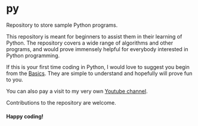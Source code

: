 # py
Repository to store sample Python programs.

This repository is meant for beginners to assist them in their learning of Python. The repository covers a wide range of algorithms and other programs, and would prove immensely helpful for everybody interested in Python programming.

If this is your first time coding in Python, I would love to suggest you begin from the [Basics](https://github.com/codebasics/py/tree/master/Basics). They are simple to understand and hopefully will prove fun to you.

You can also pay a visit to my very own [Youtube channel](https://www.youtube.com/channel/UCh9nVJoWXmFb7sLApWGcLPQ).

Contributions to the repository are welcome.


#### Happy coding!
